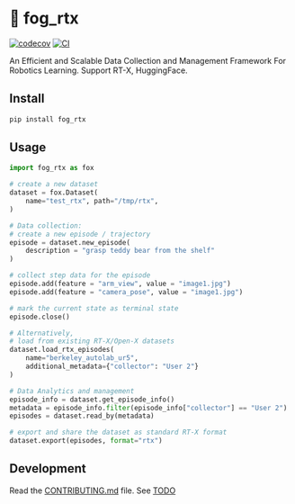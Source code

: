 # 🦊 fog_rtx

[![codecov](https://codecov.io/gh/KeplerC/fog_rtx/branch/main/graph/badge.svg?token=fog_rtx_token_here)](https://codecov.io/gh/KeplerC/fog_rtx)
[![CI](https://github.com/KeplerC/fog_rtx/actions/workflows/main.yml/badge.svg)](https://github.com/KeplerC/fog_rtx/actions/workflows/main.yml)

An Efficient and Scalable Data Collection and Management Framework For Robotics Learning. Support RT-X, HuggingFace. 

## Install 

```bash
pip install fog_rtx
```

## Usage

```py
import fog_rtx as fox 

# create a new dataset
dataset = fox.Dataset(
    name="test_rtx", path="/tmp/rtx", 
)  

# Data collection: 
# create a new episode / trajectory
episode = dataset.new_episode(
    description = "grasp teddy bear from the shelf"
)

# collect step data for the episode
episode.add(feature = "arm_view", value = "image1.jpg")
episode.add(feature = "camera_pose", value = "image1.jpg")

# mark the current state as terminal state 
episode.close()

# Alternatively, 
# load from existing RT-X/Open-X datasets 
dataset.load_rtx_episodes(
    name="berkeley_autolab_ur5",
    additional_metadata={"collector": "User 2"}
)

# Data Analytics and management
episode_info = dataset.get_episode_info()
metadata = episode_info.filter(episode_info["collector"] == "User 2")
episodes = dataset.read_by(metadata)

# export and share the dataset as standard RT-X format
dataset.export(episodes, format="rtx")
```

## Development

Read the [CONTRIBUTING.md](CONTRIBUTING.md) file. See [TODO](./design_doc/planning_doc.md)

